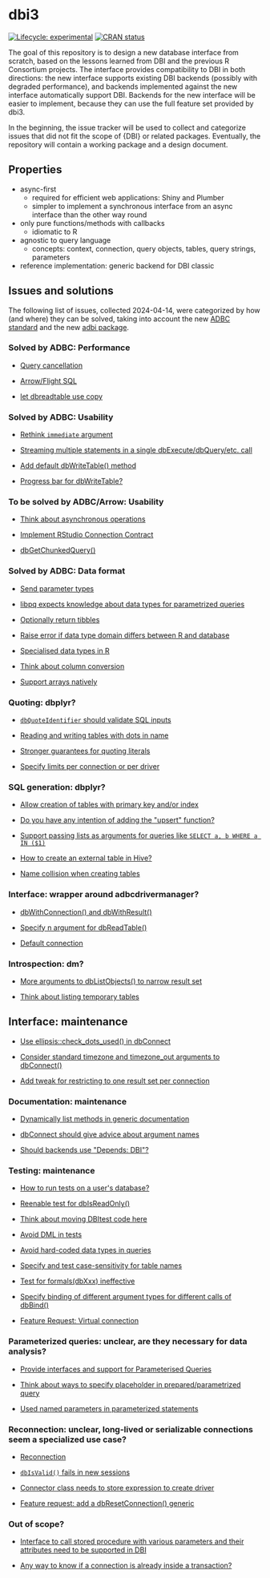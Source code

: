 
# dbi3

<!-- badges: start -->
[![Lifecycle: experimental](https://img.shields.io/badge/lifecycle-experimental-orange.svg)](https://lifecycle.r-lib.org/articles/stages.html#experimental)
[![CRAN status](https://www.r-pkg.org/badges/version/dbi3)](https://CRAN.R-project.org/package=dbi3)
<!-- badges: end -->

The goal of this repository is to design a new database interface from scratch, based on the lessons learned from DBI and the previous R Consortium projects.
The interface provides compatibility to DBI in both directions: the new interface supports existing DBI backends (possibly with degraded performance), and backends implemented against the new interface automatically support DBI.
Backends for the new interface will be easier to implement, because they can use the full feature set provided by dbi3.

In the beginning, the issue tracker will be used to collect and categorize issues that did not fit the scope of {DBI} or related packages.
Eventually, the repository will contain a working package and a design document.

## Properties

- async-first
    - required for efficient web applications: Shiny and Plumber
    - simpler to implement a synchronous interface from an async interface than the other way round
- only pure functions/methods with callbacks
    - idiomatic to R
- agnostic to query language
    - concepts: context, connection, query objects, tables, query strings, parameters
- reference implementation: generic backend for DBI classic

## Issues and solutions

The following list of issues, collected 2024-04-14, were categorized by how (and where) they can be solved, taking into account the new [ADBC standard](https://arrow.apache.org/adbc/) and the new [adbi package](https://adbi.r-dbi.org/).

### Solved by ADBC: Performance

- [Query cancellation](https://github.com/r-dbi/dbi3/issues/20)

- [Arrow/Flight SQL](https://github.com/r-dbi/dbi3/issues/48)

- [let dbreadtable use copy ](https://github.com/r-dbi/dbi3/issues/9)

### Solved by ADBC: Usability

- [Rethink `immediate` argument](https://github.com/r-dbi/dbi3/issues/47)

- [Streaming multiple statements in a single dbExecute/dbQuery/etc. call](https://github.com/r-dbi/dbi3/issues/56)

- [Add default dbWriteTable() method](https://github.com/r-dbi/dbi3/issues/51)

- [Progress bar for dbWriteTable?](https://github.com/r-dbi/dbi3/issues/16)

### To be solved by ADBC/Arrow: Usability

- [Think about asynchronous operations](https://github.com/r-dbi/dbi3/issues/19)

- [Implement RStudio Connection Contract](https://github.com/r-dbi/dbi3/issues/11)

- [dbGetChunkedQuery()](https://github.com/r-dbi/dbi3/issues/23)

### Solved by ADBC: Data format

- [Send parameter types](https://github.com/r-dbi/dbi3/issues/2)

- [libpq expects knowledge about data types for parametrized queries](https://github.com/r-dbi/dbi3/issues/10)

- [Optionally return tibbles](https://github.com/r-dbi/dbi3/issues/58)

- [Raise error if data type domain differs between R and database](https://github.com/r-dbi/dbi3/issues/6)

- [Specialised data types in R](https://github.com/r-dbi/dbi3/issues/22)

- [Think about column conversion](https://github.com/r-dbi/dbi3/issues/17)

- [Support arrays natively](https://github.com/r-dbi/dbi3/issues/44)

### Quoting: dbplyr?

- [`dbQuoteIdentifier` should validate SQL inputs](https://github.com/r-dbi/dbi3/issues/55)

- [Reading and writing tables with dots in name](https://github.com/r-dbi/dbi3/issues/46)

- [Stronger guarantees for quoting literals](https://github.com/r-dbi/dbi3/issues/45)

- [Specify limits per connection or per driver](https://github.com/r-dbi/dbi3/issues/52)

### SQL generation: dbplyr?

- [Allow creation of tables with primary key and/or index](https://github.com/r-dbi/dbi3/issues/4)

- [Do you have any intention of adding the "upsert" function?](https://github.com/r-dbi/dbi3/issues/18)

- [Support passing lists as arguments for queries like `SELECT a, b WHERE a IN ($1)`](https://github.com/r-dbi/dbi3/issues/43)

- [How to create an external table in Hive?](https://github.com/r-dbi/dbi3/issues/53)

- [Name collision when creating tables](https://github.com/r-dbi/dbi3/issues/41)

### Interface: wrapper around adbcdrivermanager?

- [dbWithConnection() and dbWithResult()](https://github.com/r-dbi/dbi3/issues/24)

- [Specify n argument for dbReadTable()](https://github.com/r-dbi/dbi3/issues/25)

- [Default connection](https://github.com/r-dbi/dbi3/issues/57)

### Introspection: dm?

- [More arguments to dbListObjects() to narrow result set](https://github.com/r-dbi/dbi3/issues/15)

- [Think about listing temporary tables](https://github.com/r-dbi/dbi3/issues/12)

## Interface: maintenance

- [Use ellipsis::check_dots_used() in dbConnect](https://github.com/r-dbi/dbi3/issues/5)

- [Consider standard timezone and timezone_out arguments to dbConnect()](https://github.com/r-dbi/dbi3/issues/7)

- [Add tweak for restricting to one result set per connection](https://github.com/r-dbi/dbi3/issues/37)

### Documentation: maintenance

- [Dynamically list methods in generic documentation](https://github.com/r-dbi/dbi3/issues/26)

- [dbConnect should give advice about argument names](https://github.com/r-dbi/dbi3/issues/27)

- [Should backends use "Depends: DBI"?](https://github.com/r-dbi/dbi3/issues/35)

### Testing: maintenance

- [How to run tests on a user's database?](https://github.com/r-dbi/dbi3/issues/49)

- [Reenable test for dbIsReadOnly()](https://github.com/r-dbi/dbi3/issues/36)

- [Think about moving DBItest code here](https://github.com/r-dbi/dbi3/issues/8)

- [Avoid DML in tests](https://github.com/r-dbi/dbi3/issues/3)

- [Avoid hard-coded data types in queries](https://github.com/r-dbi/dbi3/issues/42)

- [Specify and test case-sensitivity for table names](https://github.com/r-dbi/dbi3/issues/40)

- [Test for formals(dbXxx) ineffective](https://github.com/r-dbi/dbi3/issues/39)

- [Specify binding of different argument types for different calls of dbBind()](https://github.com/r-dbi/dbi3/issues/38)

- [Feature Request: Virtual connection](https://github.com/r-dbi/dbi3/issues/50)

### Parameterized queries: unclear, are they necessary for data analysis?

- [Provide interfaces and support for Parameterised Queries](https://github.com/r-dbi/dbi3/issues/34)

- [Think about ways to specify placeholder in prepared/parametrized query](https://github.com/r-dbi/dbi3/issues/1)

- [Used named parameters in parameterized statements](https://github.com/r-dbi/dbi3/issues/13)

### Reconnection: unclear, long-lived or serializable connections seem a specialized use case?

- [Reconnection](https://github.com/r-dbi/dbi3/issues/54)

- [`dbIsValid()` fails in new sessions](https://github.com/r-dbi/dbi3/issues/14)

- [Connector class needs to store expression to create driver](https://github.com/r-dbi/dbi3/issues/21)

- [Feature request: add a dbResetConnection() generic](https://github.com/r-dbi/dbi3/issues/30)

### Out of scope?

- [Interface to call stored procedure with various parameters and their attributes need to be supported in DBI](https://github.com/r-dbi/dbi3/issues/29)

- [Any way to know if a connection is already inside a transaction?](https://github.com/r-dbi/dbi3/issues/28)
